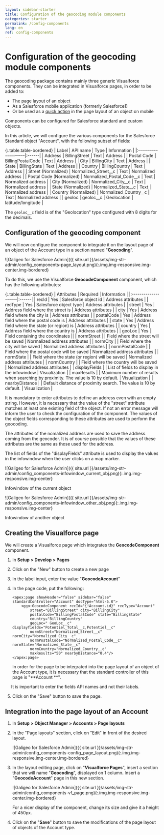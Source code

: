 ```yaml
---
layout: sidebar-starter
title: Configuration of the geocoding module components
categories: starter
permalink: /config-components
lang: en
ref: config-components
---
```


# Configuration of the geocoding module components

The geocoding package contains mainly three generic Visualforce components. They can be integrated in Visualforce pages, in order to be added to:
- The page layout of an object
- As a Salesforce mobile application (formerly Salesforce1)
- Or be used as a [quick action](https://developer.salesforce.com/docs/atlas.en-us.salesforce1.meta/salesforce1/actions_about.htm) in the page layout of an object on mobile

Components can be configured for Salesforce standard and custom objects.

In this article, we will configure the various components for the Salesforce Standard object "Account", with the following subset of fields:

{:.table.table-bordered}
| Label | API name | Type | Information |
|:--------------------|:------|
| Address                  | BillingStreet             | Text           | Address |
| Postal Code              | BillingPostalCode         | Text           | Address |
| City                     | BillingCity               | Text           | Address |
| State                    | BillingState              | Text           | Address |
| Country                  | BillingCountry            | Text           | Address |
| Street (Normalized)      | Normalized_Street__c      | Text           | Normalized address |
| Postal Code (Normalized) | Normalized_Postal_Code__c | Text           | Normalized address |
| City (Normalized)        | Normalized_City__c        | Text           | Normalized address |
| State (Normalized)       | Normalized_State__c       | Text           | Normalized address |
| Country (Normalized)     | Normalized_Country__c     | Text           | Normalized address |
| geoloc                   | geoloc__c                 | Geolocation    | latitude/longitude |

The <code>geoloc__c</code> field is of the "Geolocation" type configured with 8 digits for the decimals.

## Configuration of the geocoding component

We will now configure the component to integrate it on the layout page of an object of the Account type in a section named "**Geocoding**".

![Galigeo for Salesforce Admin]({{ site.url }}/assets/img-str-admin/config_components-page_layout.png){:.img.img-responsive.img-center.img-bordered}

To do this, we use the Visualforce **GeocodeComponent** component, which has the following attributes:

{:.table.table-bordered}
| Attributes      | Required | Information |
|:--------------------|:------|
| recId          | Yes    | Salesforce object id | Address attributes |
| recType        | Yes    | Salesforce object type | Address attributes |
| street         | Yes    | Address field where the street is | Address attributes |
| city           | Yes    | Address field where the city is | Address attributes |
| postalCode     | Yes    | Address field where the postal code is | Address attributes |
| state          | Yes    | Address field where the state (or region) is | Address attributes |
| country        | Yes    | Address field where the country is | Address attributes |
| geoLoc         | Yes    | Field containing the coordinates ||
| normStreet     |        | Field where the street will be saved | Normalized address attributes |
| normCity       |        | Field where the city will be saved | Normalized address attributes |
| normPostalCode |        | Field where the postal code will be saved | Normalized address attributes |
| normState      |        | Field where the state (or region) will be saved | Normalized address attributes |
| normCountry    |        | Field where the country will be saved | Normalized address attributes |
| displayFields  |        | List of fields to display in the infowindow | Visualization |
| maxResults     |        | Maximum number of results when searching by proximity. The value is 10 by default. | Visualization |
| nearbyDistance |        | Default distance of proximity search. The value is 10 by default. | Visualization |

It is mandatory to enter attributes to define an address even with an empty string. However, it is necessary that the value of the "street" attribute matches at least one existing field of the object. If not an error message will inform the user to check the configuration of the component.
The values of the object fields corresponding to these attributes are used to perform the geocoding.

The attributes of the nomalized address are used to save the address coming from the geocoder. It is of course possible that the values of these attributes are the same as those used for the address.

The list of fields of the "displayFields" attribute is used to display the values in the infowindow when the user clicks on a map marker.

![Galigeo for Salesforce Admin]({{ site.url }}/assets/img-str-admin/config_components-infowindow_current_obj.png){:.img.img-responsive.img-center}

<p class="text-center small">Infowindow of the current object</p>

![Galigeo for Salesforce Admin]({{ site.url }}/assets/img-str-admin/config_components-infowindow_other_obj.png){:.img.img-responsive.img-center}

<p class="text-center small">Infowindow of another object</p>

## Creating the Visualforce page

We will create a Visualforce page which integrates the **GeocodeComponent** component.

1.	In **Setup > Develop > Pages**
2.	Click on the "New" button to create a new page
3. In the label input, enter the value "**GeocodeAccount**"
4. In the page code, put the following:

    ```
    <apex:page showHeader="false" sidebar="false" standardController="Account" docType="html-5.0">
        <ggo:GeocodeComponent recId="{!Account.id}" recType="Account" 
            street="BillingStreet" city="BillingCity" 
            postalCode="BillingPostalCode" state="BillingState" 
            country="BillingCountry" 
            geoLoc=" GeoLoc__c"  displayfields="Potentiel_Total__c,Potentiel__c" 
            normStreet="Normalized_Street__c" normCity="Normalized_City__c" 
            normPostalCode="Normalized_Postal_Code__c" normState="Normalized_State__c" 
            normCountry="Normalized_Country__c"  
            maxResults="50" nearbyDistance="0.4"/>
    </apex:page>
    ```

    In order for the page to be integrated into the page layout of an object of the Account type, it is necessary that the standard controller of this page is "**Account **".

     It is important to enter the fields API names and not their labels.

5.	Click on the "Save" button to save the page.

## Integration into the page layout of an Account

1.	In **Setup > Object Manager > Accounts > Page layouts**
2.	In the "Page layouts" section, click on "Edit" in front of the desired layout.

    ![Galigeo for Salesforce Admin]({{ site.url }}/assets/img-str-admin/config_components-config_page_layout.png){:.img.img-responsive.img-center.img-bordered}

3.	In the layout editing page, click on "**Visualforce Pages**", insert a section that we will name "**Geocoding**", displayed on 1 column.
Insert a "**GeocodeAccount**" page in this new section.

    ![Galigeo for Salesforce Admin]({{ site.url }}/assets/img-str-admin/config_components-vf_page.png){:.img.img-responsive.img-center.img-bordered}

    For a nicer display of the component, change its size and give it a height of 450px.

4.	Click on the "**Save**" button to save the modifications of the page layout of objects of the Account type.